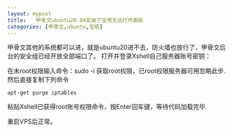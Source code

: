 ```yaml
---
layout: mypost
title:   甲骨文ubuntu20.04安装了宝塔无法打开面板
categories: [甲骨文,ubuntu,宝塔]
---
```

甲骨文其他的系统都可以进，就是ubuntu20进不去，防火墙也放行了，甲骨文后台的安全组已经开放全部端口了。
打开并登录Xshell自己服务器账号密钥：

在未root权限输入命令：sudo -i 获取root权限，已root权限服务器可用忽略此步.然后直接复制下列命令

    apt-get purge iptables

粘贴Xshell已获得root账号权限命令，按Enter回车键，等待代码加载完毕.

重启VPS后正常。
